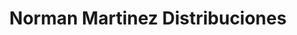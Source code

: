 ---
title: "Norman Martinez Distribuciones"
url: /cuenca/norman-martinez-distribuciones/
shop: Computer
---